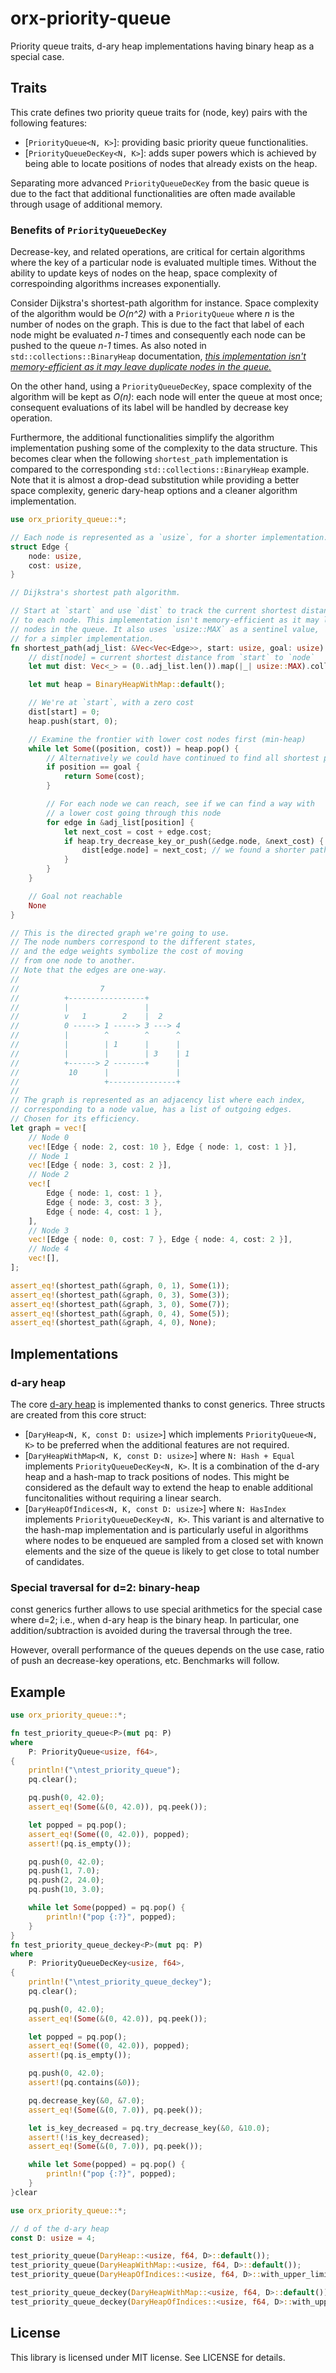 # orx-priority-queue
Priority queue traits, d-ary heap implementations having binary heap as a special case.

## Traits

This crate defines two priority queue traits for (node, key) pairs with the following features:

* [`PriorityQueue<N, K>`]: providing basic priority queue functionalities.
* [`PriorityQueueDecKey<N, K>`]: adds super powers which is achieved by being able to locate positions of nodes that already exists on the heap.

Separating more advanced `PriorityQueueDecKey` from the basic queue is due to the fact that additional functionalities are often made available through usage of additional memory.

### Benefits of `PriorityQueueDecKey`

Decrease-key, and related operations, are critical for certain algorithms where the key of a particular node is evaluated multiple times. Without the ability to update keys of nodes on the heap, space complexity of correspoinding algorithms
increases exponentially.

Consider Dijkstra's shortest-path algorithm for instance. Space complexity of the algorithm would be *O(n^2)* with a `PriorityQueue` where *n* is the number of nodes on the graph. This is due to the fact that label of each node might be evaluated *n-1* times and consequently each node can be pushed to the queue *n-1* times. As also noted in `std::collections::BinaryHeap` documentation, [*this implementation isn't memory-efficient as it may leave duplicate nodes in the queue.*](https://doc.rust-lang.org/stable/std/collections/binary_heap/index.html)

On the other hand, using a `PriorityQueueDecKey`, space complexity of the algorithm will be kept as *O(n)*: each node will enter the queue at most once; consequent evaluations of its label will be handled by decrease key operation.

Furthermore, the additional functionalities simplify the algorithm implementation pushing some of the complexity to the data structure. This becomes clear when the following `shortest_path` implementation is compared to the corresponding `std::collections::BinaryHeap` example. Note that it is almost a drop-dead substitution while providing a better space complexity, generic dary-heap options and a cleaner algorithm implementation.

```rust
use orx_priority_queue::*;

// Each node is represented as a `usize`, for a shorter implementation.
struct Edge {
    node: usize,
    cost: usize,
}

// Dijkstra's shortest path algorithm.

// Start at `start` and use `dist` to track the current shortest distance
// to each node. This implementation isn't memory-efficient as it may leave duplicate
// nodes in the queue. It also uses `usize::MAX` as a sentinel value,
// for a simpler implementation.
fn shortest_path(adj_list: &Vec<Vec<Edge>>, start: usize, goal: usize) -> Option<usize> {
    // dist[node] = current shortest distance from `start` to `node`
    let mut dist: Vec<_> = (0..adj_list.len()).map(|_| usize::MAX).collect();

    let mut heap = BinaryHeapWithMap::default();

    // We're at `start`, with a zero cost
    dist[start] = 0;
    heap.push(start, 0);

    // Examine the frontier with lower cost nodes first (min-heap)
    while let Some((position, cost)) = heap.pop() {
        // Alternatively we could have continued to find all shortest paths
        if position == goal {
            return Some(cost);
        }

        // For each node we can reach, see if we can find a way with
        // a lower cost going through this node
        for edge in &adj_list[position] {
            let next_cost = cost + edge.cost;
            if heap.try_decrease_key_or_push(&edge.node, &next_cost) {
                dist[edge.node] = next_cost; // we found a shorter path
            }
        }
    }

    // Goal not reachable
    None
}

// This is the directed graph we're going to use.
// The node numbers correspond to the different states,
// and the edge weights symbolize the cost of moving
// from one node to another.
// Note that the edges are one-way.
//
//                  7
//          +-----------------+
//          |                 |
//          v   1        2    |  2
//          0 -----> 1 -----> 3 ---> 4
//          |        ^        ^      ^
//          |        | 1      |      |
//          |        |        | 3    | 1
//          +------> 2 -------+      |
//           10      |               |
//                   +---------------+
//
// The graph is represented as an adjacency list where each index,
// corresponding to a node value, has a list of outgoing edges.
// Chosen for its efficiency.
let graph = vec![
    // Node 0
    vec![Edge { node: 2, cost: 10 }, Edge { node: 1, cost: 1 }],
    // Node 1
    vec![Edge { node: 3, cost: 2 }],
    // Node 2
    vec![
        Edge { node: 1, cost: 1 },
        Edge { node: 3, cost: 3 },
        Edge { node: 4, cost: 1 },
    ],
    // Node 3
    vec![Edge { node: 0, cost: 7 }, Edge { node: 4, cost: 2 }],
    // Node 4
    vec![],
];

assert_eq!(shortest_path(&graph, 0, 1), Some(1));
assert_eq!(shortest_path(&graph, 0, 3), Some(3));
assert_eq!(shortest_path(&graph, 3, 0), Some(7));
assert_eq!(shortest_path(&graph, 0, 4), Some(5));
assert_eq!(shortest_path(&graph, 4, 0), None);
```

## Implementations

### d-ary heap

The core [d-ary heap](https://en.wikipedia.org/wiki/D-ary_heap) is implemented thanks to const generics.
Three structs are created from this core struct:

* [`DaryHeap<N, K, const D: usize>`] which implements `PriorityQueue<N, K>` to be preferred when the additional 
features are not required.
* [`DaryHeapWithMap<N, K, const D: usize>`] where `N: Hash + Equal` implements `PriorityQueueDecKey<N, K>`.
It is a combination of the d-ary heap and a hash-map to track positions of nodes.
This might be considered as the default way to extend the heap to enable additional funcitonalities without requiring a linear search.
* [`DaryHeapOfIndices<N, K, const D: usize>`] where `N: HasIndex` implements `PriorityQueueDecKey<N, K>`.
This variant is and alternative to the hash-map implementation and is particularly useful in algorithms where nodes to be enqueued are sampled from a closed set with known elements and the size of the queue is likely to get close to total number of candidates.

### Special traversal for d=2: binary-heap

const generics further allows to use special arithmetics for the special case where d=2; i.e.,
when d-ary heap is the binary heap.
In particular, one addition/subtraction is avoided during the traversal through the tree.

However, overall performance of the queues depends on the use case,
ratio of push an decrease-key operations, etc.
Benchmarks will follow.


## Example

```rust
use orx_priority_queue::*;

fn test_priority_queue<P>(mut pq: P)
where
    P: PriorityQueue<usize, f64>,
{
    println!("\ntest_priority_queue");
    pq.clear();

    pq.push(0, 42.0);
    assert_eq!(Some(&(0, 42.0)), pq.peek());

    let popped = pq.pop();
    assert_eq!(Some((0, 42.0)), popped);
    assert!(pq.is_empty());

    pq.push(0, 42.0);
    pq.push(1, 7.0);
    pq.push(2, 24.0);
    pq.push(10, 3.0);

    while let Some(popped) = pq.pop() {
        println!("pop {:?}", popped);
    }
}
fn test_priority_queue_deckey<P>(mut pq: P)
where
    P: PriorityQueueDecKey<usize, f64>,
{
    println!("\ntest_priority_queue_deckey");
    pq.clear();

    pq.push(0, 42.0);
    assert_eq!(Some(&(0, 42.0)), pq.peek());

    let popped = pq.pop();
    assert_eq!(Some((0, 42.0)), popped);
    assert!(pq.is_empty());

    pq.push(0, 42.0);
    assert!(pq.contains(&0));

    pq.decrease_key(&0, &7.0);
    assert_eq!(Some(&(0, 7.0)), pq.peek());

    let is_key_decreased = pq.try_decrease_key(&0, &10.0);
    assert!(!is_key_decreased);
    assert_eq!(Some(&(0, 7.0)), pq.peek());

    while let Some(popped) = pq.pop() {
        println!("pop {:?}", popped);
    }
}clear

use orx_priority_queue::*;

// d of the d-ary heap
const D: usize = 4;

test_priority_queue(DaryHeap::<usize, f64, D>::default());
test_priority_queue(DaryHeapWithMap::<usize, f64, D>::default());
test_priority_queue(DaryHeapOfIndices::<usize, f64, D>::with_upper_limit(100));

test_priority_queue_deckey(DaryHeapWithMap::<usize, f64, D>::default());
test_priority_queue_deckey(DaryHeapOfIndices::<usize, f64, D>::with_upper_limit(100));
```

## License

This library is licensed under MIT license. See LICENSE for details.
